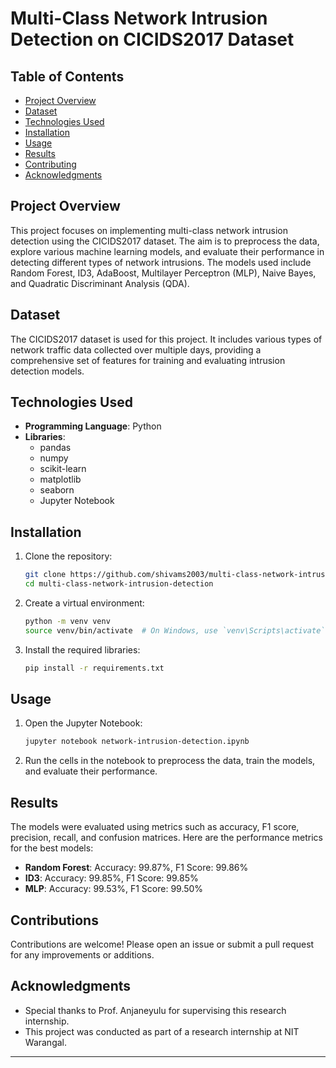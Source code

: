 

# Multi-Class Network Intrusion Detection on CICIDS2017 Dataset

## Table of Contents
- [Project Overview](#project-overview)
- [Dataset](#dataset)
- [Technologies Used](#technologies-used)
- [Installation](#installation)
- [Usage](#usage)
- [Results](#results)
- [Contributing](#contributing)
- [Acknowledgments](#acknowledgments)

## Project Overview
This project focuses on implementing multi-class network intrusion detection using the CICIDS2017 dataset. The aim is to preprocess the data, explore various machine learning models, and evaluate their performance in detecting different types of network intrusions. The models used include Random Forest, ID3, AdaBoost, Multilayer Perceptron (MLP), Naive Bayes, and Quadratic Discriminant Analysis (QDA).

## Dataset
The CICIDS2017 dataset is used for this project. It includes various types of network traffic data collected over multiple days, providing a comprehensive set of features for training and evaluating intrusion detection models.

## Technologies Used
- **Programming Language**: Python
- **Libraries**: 
  - pandas
  - numpy
  - scikit-learn
  - matplotlib
  - seaborn
  - Jupyter Notebook

## Installation
1. Clone the repository:
   ```bash
   git clone https://github.com/shivams2003/multi-class-network-intrusion-detection.git
   cd multi-class-network-intrusion-detection
   ```

2. Create a virtual environment:
   ```bash
   python -m venv venv
   source venv/bin/activate  # On Windows, use `venv\Scripts\activate`
   ```

3. Install the required libraries:
   ```bash
   pip install -r requirements.txt
   ```

## Usage
1. Open the Jupyter Notebook:
   ```bash
   jupyter notebook network-intrusion-detection.ipynb
   ```

2. Run the cells in the notebook to preprocess the data, train the models, and evaluate their performance.

## Results
The models were evaluated using metrics such as accuracy, F1 score, precision, recall, and confusion matrices. Here are the performance metrics for the best models:

- **Random Forest**: Accuracy: 99.87%, F1 Score: 99.86%
- **ID3**: Accuracy: 99.85%, F1 Score: 99.85%
- **MLP**: Accuracy: 99.53%, F1 Score: 99.50%

## Contributions
Contributions are welcome! Please open an issue or submit a pull request for any improvements or additions.

## Acknowledgments
- Special thanks to Prof. Anjaneyulu for supervising this research internship.
- This project was conducted as part of a research internship at NIT Warangal.

---
